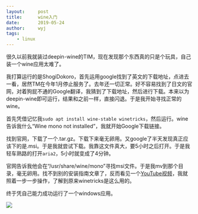 ```yaml
---
layout:		post
title:		wine入门
date:		2019-05-24
author:		wyj
tags:
    - linux
---
```


很久以前我就装过deepin-wine的TIM，现在发现那个东西真的只是个玩具，自己装一个wine应用太难了。

我打算运行的是ShogiDokoro，首先运用google找到了英文的下载地址，点进去一看，居然TM在今年1月停止服务了。去年还一切正常。好不容易找到了日文的官网，对着狗屁不通的Google翻译，我猜到了下载地址，然后进行下载。本来以为deepin-wine即可运行，结果和之前一样，直接闪退。于是我开始寻找正常的wine。

首先凭借记忆我`sudo apt install wine-stable winetricks`，然后运行。wine告诉我什么“Wine mono not installed”，我就开始Google下载链接。

找到官网，下载了一个.tar.gz。下载下来毫无卵用。又google了半天发现真正应该下的是.msi。于是我就尝试下载。我靠这文件真大，要5小时之后打开。于是我轻车熟路的打开`aria2`，5小时就变成了4分钟。

官网告诉我他会在“/usr/share/wine/mono”寻找msi文件。于是我mv到那个目录，毫无卵用。找不到别的安装指南文章了，反而看见一个[YouTube视频](https://www.youtube.com/watch?v=RSM4wygz39Q)，我就照着一步一步操作，了解到原来winetricks是这么用的。

终于凭自己能力成功运行了一个windows应用。

![](https://i.loli.net/2019/05/24/5ce772bf627a019780.png
)
